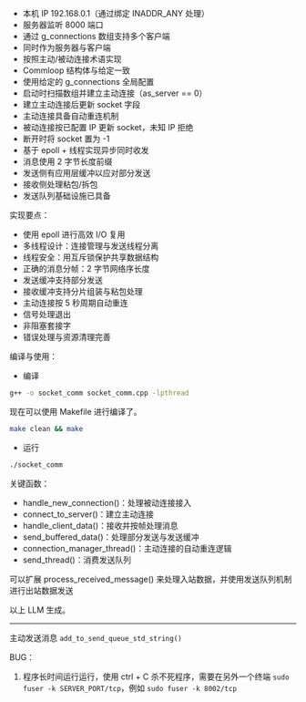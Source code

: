 - 本机 IP 192.168.0.1（通过绑定 INADDR_ANY 处理）
- 服务器监听 8000 端口
- 通过 g_connections 数组支持多个客户端
- 同时作为服务器与客户端
- 按照主动/被动连接术语实现
- Commloop 结构体与给定一致
- 使用给定的 g_connections 全局配置
- 启动时扫描数组并建立主动连接（as_server == 0）
- 建立主动连接后更新 socket 字段
- 主动连接具备自动重连机制
- 被动连接按已配置 IP 更新 socket，未知 IP 拒绝
- 断开时将 socket 置为 -1
- 基于 epoll + 线程实现异步同时收发
- 消息使用 2 字节长度前缀
- 发送侧有应用层缓冲以应对部分发送
- 接收侧处理粘包/拆包
- 发送队列基础设施已具备

实现要点：

- 使用 epoll 进行高效 I/O 复用
- 多线程设计：连接管理与发送线程分离
- 线程安全：用互斥锁保护共享数据结构
- 正确的消息分帧：2 字节网络序长度
- 发送缓冲支持部分发送
- 接收缓冲支持分片组装与粘包处理
- 主动连接按 5 秒周期自动重连
- 信号处理退出
- 非阻塞套接字
- 错误处理与资源清理完善

编译与使用：
- 编译
```bash
g++ -o socket_comm socket_comm.cpp -lpthread
```

现在可以使用 Makefile 进行编译了。

```bash
make clean && make
```

- 运行
```bash
./socket_comm
```

关键函数：

- handle_new_connection()：处理被动连接接入
- connect_to_server()：建立主动连接
- handle_client_data()：接收并按帧处理消息
- send_buffered_data()：处理部分发送与发送缓冲
- connection_manager_thread()：主动连接的自动重连逻辑
- send_thread()：消费发送队列

可以扩展 process_received_message() 来处理入站数据，并使用发送队列机制进行出站数据发送

以上 LLM 生成。

---

主动发送消息 `add_to_send_queue_std_string()`

BUG：
1. 程序长时间运行运行，使用 ctrl + C 杀不死程序，需要在另外一个终端 `sudo fuser -k SERVER_PORT/tcp`，例如 `sudo fuser -k 8002/tcp`